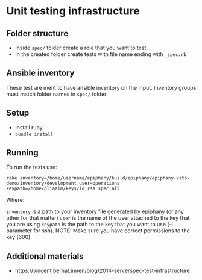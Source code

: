 # Unit testing infrastructure

## Folder structure

* Inside ```spec/``` folder create a role that you want to test.
* In the created folder create tests with file name ending with ```_spec.rb```

## Ansible inventory

These test are ment to have ansible inventory on the input. Inventory groups must match folder names in ```spec/``` folder.

## Setup

* Install ruby
* ```bundle install```

## Running 

To run the tests use:
```
rake inventory=/home/username/epiphany/build/epiphany/epiphany-vsts-demo/inventory/development user=operations keypath=/home/pljazim/keys/id_rsa spec:all
```

Where:

```inventory``` is a path to your inventory file generated by epiphany (or any other for that matter)
```user``` is the name of the user attached to the key that you are using
```keypath``` is the path to the key that you want to use (-i parameter for ssh). NOTE: Make sure you have correct permissions to the key (600)

## Additional materials

* https://vincent.bernat.im/en/blog/2014-serverspec-test-infrastructure
